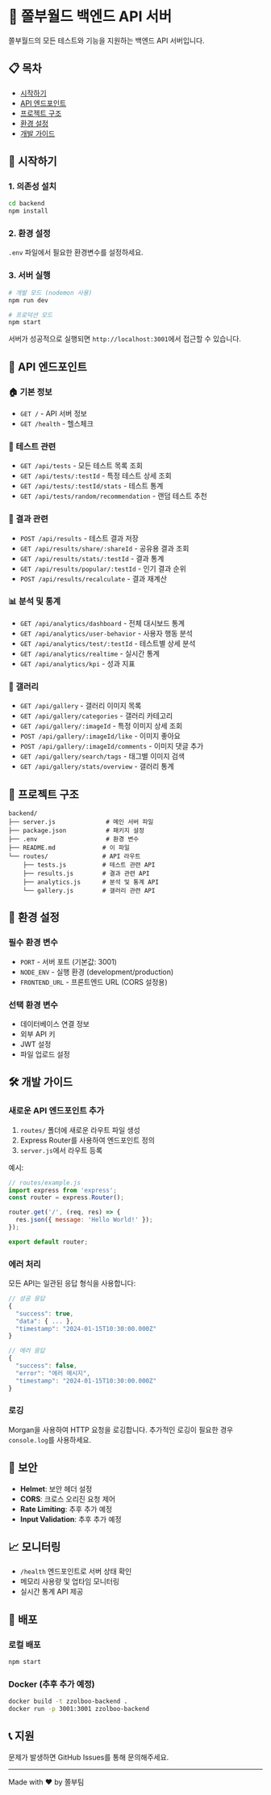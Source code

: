 # 🚀 쫄부월드 백엔드 API 서버

쫄부월드의 모든 테스트와 기능을 지원하는 백엔드 API 서버입니다.

## 📋 목차

- [시작하기](#시작하기)
- [API 엔드포인트](#api-엔드포인트)
- [프로젝트 구조](#프로젝트-구조)
- [환경 설정](#환경-설정)
- [개발 가이드](#개발-가이드)

## 🚀 시작하기

### 1. 의존성 설치
```bash
cd backend
npm install
```

### 2. 환경 설정
`.env` 파일에서 필요한 환경변수를 설정하세요.

### 3. 서버 실행
```bash
# 개발 모드 (nodemon 사용)
npm run dev

# 프로덕션 모드
npm start
```

서버가 성공적으로 실행되면 `http://localhost:3001`에서 접근할 수 있습니다.

## 📡 API 엔드포인트

### 🏠 기본 정보
- `GET /` - API 서버 정보
- `GET /health` - 헬스체크

### 🧪 테스트 관련
- `GET /api/tests` - 모든 테스트 목록 조회
- `GET /api/tests/:testId` - 특정 테스트 상세 조회
- `GET /api/tests/:testId/stats` - 테스트 통계
- `GET /api/tests/random/recommendation` - 랜덤 테스트 추천

### 🎯 결과 관련
- `POST /api/results` - 테스트 결과 저장
- `GET /api/results/share/:shareId` - 공유용 결과 조회
- `GET /api/results/stats/:testId` - 결과 통계
- `GET /api/results/popular/:testId` - 인기 결과 순위
- `POST /api/results/recalculate` - 결과 재계산

### 📊 분석 및 통계
- `GET /api/analytics/dashboard` - 전체 대시보드 통계
- `GET /api/analytics/user-behavior` - 사용자 행동 분석
- `GET /api/analytics/test/:testId` - 테스트별 상세 분석
- `GET /api/analytics/realtime` - 실시간 통계
- `GET /api/analytics/kpi` - 성과 지표

### 📸 갤러리
- `GET /api/gallery` - 갤러리 이미지 목록
- `GET /api/gallery/categories` - 갤러리 카테고리
- `GET /api/gallery/:imageId` - 특정 이미지 상세 조회
- `POST /api/gallery/:imageId/like` - 이미지 좋아요
- `POST /api/gallery/:imageId/comments` - 이미지 댓글 추가
- `GET /api/gallery/search/tags` - 태그별 이미지 검색
- `GET /api/gallery/stats/overview` - 갤러리 통계

## 📁 프로젝트 구조

```
backend/
├── server.js              # 메인 서버 파일
├── package.json           # 패키지 설정
├── .env                   # 환경 변수
├── README.md             # 이 파일
└── routes/               # API 라우트
    ├── tests.js          # 테스트 관련 API
    ├── results.js        # 결과 관련 API
    ├── analytics.js      # 분석 및 통계 API
    └── gallery.js        # 갤러리 관련 API
```

## 🔧 환경 설정

### 필수 환경 변수
- `PORT` - 서버 포트 (기본값: 3001)
- `NODE_ENV` - 실행 환경 (development/production)
- `FRONTEND_URL` - 프론트엔드 URL (CORS 설정용)

### 선택 환경 변수
- 데이터베이스 연결 정보
- 외부 API 키
- JWT 설정
- 파일 업로드 설정

## 🛠 개발 가이드

### 새로운 API 엔드포인트 추가

1. `routes/` 폴더에 새로운 라우트 파일 생성
2. Express Router를 사용하여 엔드포인트 정의
3. `server.js`에서 라우트 등록

예시:
```javascript
// routes/example.js
import express from 'express';
const router = express.Router();

router.get('/', (req, res) => {
  res.json({ message: 'Hello World!' });
});

export default router;
```

### 에러 처리

모든 API는 일관된 응답 형식을 사용합니다:

```javascript
// 성공 응답
{
  "success": true,
  "data": { ... },
  "timestamp": "2024-01-15T10:30:00.000Z"
}

// 에러 응답
{
  "success": false,
  "error": "에러 메시지",
  "timestamp": "2024-01-15T10:30:00.000Z"
}
```

### 로깅

Morgan을 사용하여 HTTP 요청을 로깅합니다. 추가적인 로깅이 필요한 경우 `console.log`를 사용하세요.

## 🔐 보안

- **Helmet**: 보안 헤더 설정
- **CORS**: 크로스 오리진 요청 제어
- **Rate Limiting**: 추후 추가 예정
- **Input Validation**: 추후 추가 예정

## 📈 모니터링

- `/health` 엔드포인트로 서버 상태 확인
- 메모리 사용량 및 업타임 모니터링
- 실시간 통계 API 제공

## 🚀 배포

### 로컬 배포
```bash
npm start
```

### Docker (추후 추가 예정)
```bash
docker build -t zzolboo-backend .
docker run -p 3001:3001 zzolboo-backend
```

## 📞 지원

문제가 발생하면 GitHub Issues를 통해 문의해주세요.

---

Made with ❤️ by 쫄부팀
